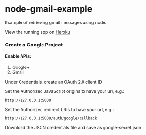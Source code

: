 # node-gmail-example

Example of retrieving gmail messages using node.

View the running app on [Heroku](https://node-gmail-example.herokuapp.com/)


### Create a Google Project

#### Enable APIs:
1. Google+
1. Gmail

Under Credentials, create an OAuth 2.0 client ID

Set the Authorized JavaScript origins to have your url, e.g.:

    http://127.0.0.1:5000
    
Set the Authorized redirect URIs to have your url, e.g.:

    http://127.0.0.1:5000/auth/google/callback
    
Download the JSON credentials file and save as google-secret.json